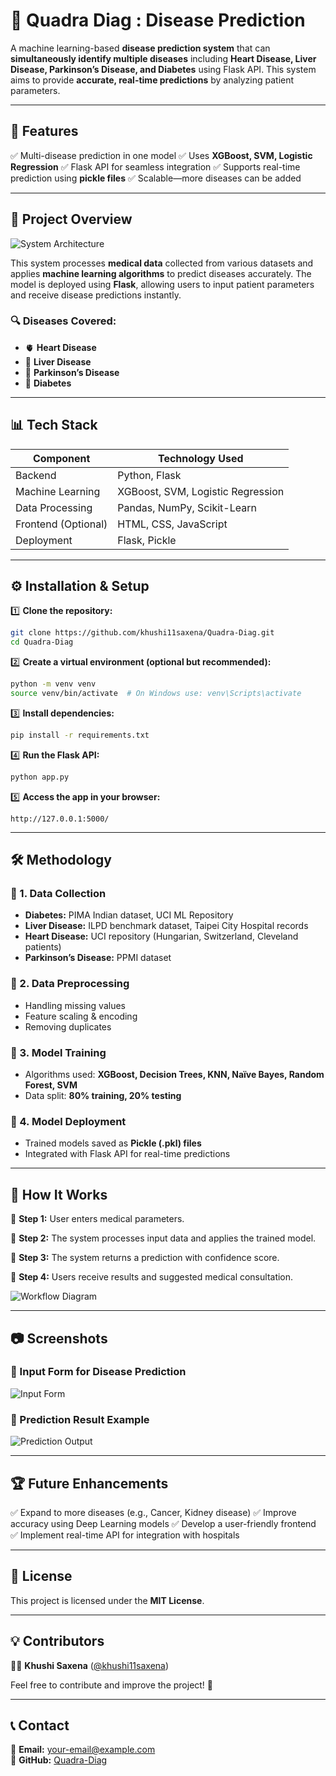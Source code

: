 # 🏥 Quadra Diag : Disease Prediction

A machine learning-based **disease prediction system** that can **simultaneously identify multiple diseases** including **Heart Disease, Liver Disease, Parkinson’s Disease, and Diabetes** using Flask API. This system aims to provide **accurate, real-time predictions** by analyzing patient parameters.

---

## 🚀 Features
✅ Multi-disease prediction in one model
✅ Uses **XGBoost, SVM, Logistic Regression**
✅ Flask API for seamless integration
✅ Supports real-time prediction using **pickle files**
✅ Scalable—more diseases can be added

---

## 📌 Project Overview

![System Architecture](image_path)

This system processes **medical data** collected from various datasets and applies **machine learning algorithms** to predict diseases accurately. The model is deployed using **Flask**, allowing users to input patient parameters and receive disease predictions instantly.

### **🔍 Diseases Covered:**
- 🫀 **Heart Disease**
- 🏥 **Liver Disease**
- 🧠 **Parkinson’s Disease**
- 💉 **Diabetes**

---

## 📊 Tech Stack

| Component           | Technology Used |
|--------------------|----------------|
| Backend | Python, Flask |
| Machine Learning | XGBoost, SVM, Logistic Regression |
| Data Processing | Pandas, NumPy, Scikit-Learn |
| Frontend (Optional) | HTML, CSS, JavaScript |
| Deployment | Flask, Pickle |

---

## ⚙️ Installation & Setup

1️⃣ **Clone the repository:**
```bash
git clone https://github.com/khushi11saxena/Quadra-Diag.git
cd Quadra-Diag
```

2️⃣ **Create a virtual environment (optional but recommended):**
```bash
python -m venv venv
source venv/bin/activate  # On Windows use: venv\Scripts\activate
```

3️⃣ **Install dependencies:**
```bash
pip install -r requirements.txt
```

4️⃣ **Run the Flask API:**
```bash
python app.py
```

5️⃣ **Access the app in your browser:**
```
http://127.0.0.1:5000/
```

---

## 🛠 Methodology

### **📌 1. Data Collection**
- **Diabetes:** PIMA Indian dataset, UCI ML Repository
- **Liver Disease:** ILPD benchmark dataset, Taipei City Hospital records
- **Heart Disease:** UCI repository (Hungarian, Switzerland, Cleveland patients)
- **Parkinson’s Disease:** PPMI dataset

### **📌 2. Data Preprocessing**
- Handling missing values
- Feature scaling & encoding
- Removing duplicates

### **📌 3. Model Training**
- Algorithms used: **XGBoost, Decision Trees, KNN, Naïve Bayes, Random Forest, SVM**
- Data split: **80% training, 20% testing**

### **📌 4. Model Deployment**
- Trained models saved as **Pickle (.pkl) files**
- Integrated with Flask API for real-time predictions

---

## 🎯 How It Works

📌 **Step 1:** User enters medical parameters.

📌 **Step 2:** The system processes input data and applies the trained model.

📌 **Step 3:** The system returns a prediction with confidence score.

📌 **Step 4:** Users receive results and suggested medical consultation.

![Workflow Diagram](image_path)

---

## 📷 Screenshots
### **🔹 Input Form for Disease Prediction**
![Input Form](image_path)

### **🔹 Prediction Result Example**
![Prediction Output](image_path)

---

## 🏆 Future Enhancements
✅ Expand to more diseases (e.g., Cancer, Kidney disease)
✅ Improve accuracy using Deep Learning models
✅ Develop a user-friendly frontend
✅ Implement real-time API for integration with hospitals

---

## 📜 License
This project is licensed under the **MIT License**.

---

## 💡 Contributors
👩‍💻 **Khushi Saxena** ([@khushi11saxena](https://github.com/khushi11saxena))

Feel free to contribute and improve the project! 🚀

---

## 📞 Contact
📧 **Email:** your-email@example.com  
🔗 **GitHub:** [Quadra-Diag](https://github.com/khushi11saxena/Quadra-Diag)
